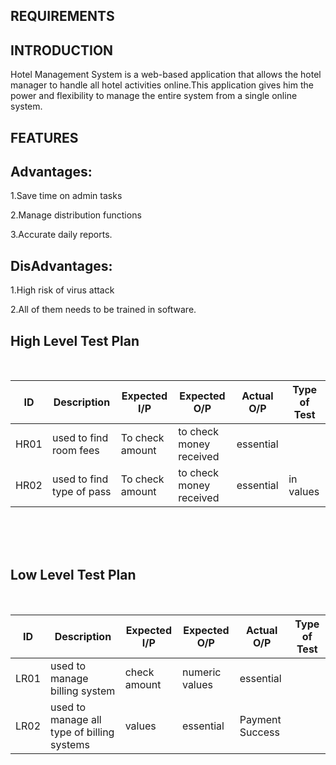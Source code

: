 REQUIREMENTS
--------------------------
INTRODUCTION
--------------------------
Hotel Management System is a web-based application that allows the hotel manager to handle all hotel activities online.This application gives him the power and flexibility to manage the entire system from a single online system.

FEATURES
-------------------
Advantages:
--------------------
1.Save time on admin tasks

2.Manage distribution functions

3.Accurate daily reports.

DisAdvantages:
-----------------------
1.High risk of virus attack

2.All of them needs to be trained in software.

## High Level Test Plan
<br>

| ID | Description | Expected I/P | Expected O/P | Actual O/P | Type of Test |
|----|----------------------|-------------|-------------|-------------|--------------|
|HR01|used to find room fees| To check amount |to check money received|essential||IN values|Money slip|
|HR02|used to find type of pass| To check amount|to check money received|essential|in values|Money slip|


<br>
<br>
<br>

## Low Level Test Plan
<br>

|ID| Description | Expected I/P | Expected O/P| Actual O/P | Type of Test|
|----|------------------------|---------------|--------------|---------------|---------------|
|LR01|used to manage billing system|check amount|numeric values|essential||Payment success|
|LR02| used to manage all type of billing systems|values|essential|Payment Success|



